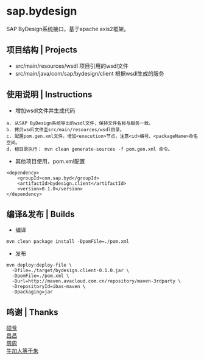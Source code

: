 # sap.bydesign
SAP ByDesign系统接口，基于apache axis2框架。

## 项目结构 | Projects
* src/main/resources/wsdl                    项目引用的wsdl文件
* src/main/java/com/sap/bydesign/client      根据wsdl生成的服务

## 使用说明 | Instructions
* 增加wsdl文件并生成代码
~~~
a. 从SAP ByDesign系统导出的wsdl文件，保持文件名称与服务一致。
b. 拷贝wsdl文件至src/main/resources/wsdl目录。
c. 配置pom.gen.xml文件，增加<execution>节点，注意<id>编号、<packageName>命名空间。
d. 根目录执行： mvn clean generate-sources -f pom.gen.xml 命令。
~~~
* 其他项目使用，pom.xml配置
~~~
<dependency>
	<groupId>com.sap.byd</groupId>
	<artifactId>bydesign.client</artifactId>
	<version>0.1.0</version>
</dependency>
~~~

## 编译&发布 | Builds
* 编译
~~~
mvn clean package install -DpomFile=./pom.xml
~~~
* 发布
~~~
mvn deploy:deploy-file \
  -Dfile=./target/bydesign.client-0.1.0.jar \
  -DpomFile=./pom.xml \
  -Durl=http://maven.avacloud.com.cn/repository/maven-3rdparty \
  -DrepositoryId=ibas-maven \
  -Dpackaging=jar
~~~

## 鸣谢 | Thanks
[硕爷](https://baike.baidu.com/item/%E9%A1%BE%E7%BB%B4%E9%92%A7/1516451 "GSGSS")<br>
[昌昌](http://baike.baidu.com/view/1831.htm "cyitianyou")<br>
[周周](http://baike.baidu.com/view/1751.htm "neilzhou0309")<br>
[牛加人等于朱](http://baike.baidu.com/view/1769.htm "NiurenZhu")<br>
